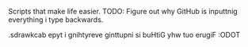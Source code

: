 Scripts that make life easier. TODO: Figure out why GitHub is inputtnig everything i type backwards.

.sdrawkcab epyt i gnihtyreve ginttupni si buHtiG yhw tuo erugiF :ODOT
